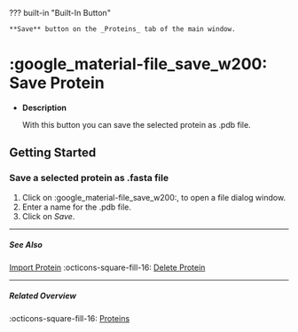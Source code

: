 ??? built-in "Built-In Button"

    **Save** button on the _Proteins_ tab of the main window.

# :google_material-file_save_w200: Save Protein
<div class="grid cards" markdown>

-   __Description__

     With this button you can save the selected protein as .pdb file.

</div>

## Getting Started
### Save a selected protein as .fasta file
1. Click on :google_material-file_save_w200:, to open a file dialog window.
2. Enter a name for the .pdb file.
3. Click on _Save_.

---

##### See Also
[Import Protein](protein_import.md) :octicons-square-fill-16: [Delete Protein](protein_delete.md) 

---

##### Related Overview
:octicons-square-fill-16: [Proteins](index.md)